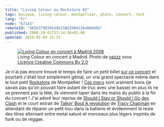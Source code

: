 ```yaml
---
title: "Living Colour au Rockstore #2"
tags: musique, living colour, montpellier, photo, concert, rock
lang: "fr"
node: "67143"
remoteId: "d82637903bbd46158d290422640bb66b"
published: 2008-10-01T23:14:56+02:00
updated: 2016-02-09 23:23
---
```

<figure class="object-center">
<a href="/images/living-colour-en-concert-a-madrid-2008.jpg"><img loading="lazy" src="/images/660x/living-colour-en-concert-a-madrid-2008.jpg" alt="Living Colour en concert à Madrid 2008">
</a>
<figcaption>
Living Colour en concert à Madrid. Photo de <a href="http://flickr.com/photos/vazzz/2883147135/">vazzz</a>
sous <a href="http://creativecommons.org/licenses/by/2.0/deed.fr">Licence Creative Commons By 2.0</a>
</figcaption>
</figure>


Je n'ai pas encore trouvé le temps de faire un petit billet [sur ce
concert](/post/living-colour-au-rockstore) et pourtant c'était tout simplement
génial, un vrai grand spectacle même dans le tout petit
[Rockstore](http://www.rockstore.fr) de Montpellier&nbsp;! [Ces
mecs](http://www.myspace.com/livingcolourmusic) sont vraiment bons (je savais
pas qu'on pouvait faire autant de truc avec une basse) en plus ils ne se
prennent pas la tête, ils viennent taper dans les mains du public à la fin du
concert&nbsp;! J'ai adoré leur reprise de [Should I Stay or Should I
Go](http://fr.wikipedia.org/wiki/Should_I_Stay_or_Should_I_Go) [des
Clash](http://fr.wikipedia.org/wiki/The_Clash) et le court extrait de [Talkin'
Bout A revolution](http://en.wikipedia.org/wiki/Talkin%27_Bout_a_Revolution) de
[Tracy Chapman](http://fr.wikipedia.org/wiki/Tracy_chapman) en attendant de
réparer un petit trou dans la batterie et évidemment le reste des titres
alternant entre metal saturé et morceaux plus légers inspirés de funk ou de
reggae.
